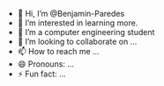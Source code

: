 - 👋 Hi, I’m @Benjamin-Paredes
- 👀 I’m interested in learning more.
- 🌱 I’m a computer engineering student
- 💞️ I’m looking to collaborate on ...
- 📫 How to reach me ...
- 😄 Pronouns: ...
- ⚡ Fun fact: ...

<!---
Benjamin-Paredes/Benjamin-Paredes is a ✨ special ✨ repository because its `README.md` (this file) appears on your GitHub profile.
You can click the Preview link to take a look at your changes.
--->
